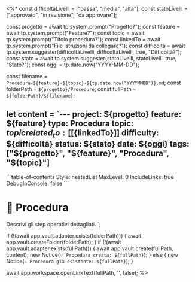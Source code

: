 <%*
const difficoltàLivelli = ["bassa", "media", "alta"];
const statoLivelli = ["approvato", "in revisione", "da approvare"];

const progetto = await tp.system.prompt("Progetto?");
const feature = await tp.system.prompt("Feature?");
const topic = await tp.system.prompt("Titolo procedura?");
const linkedTo = await tp.system.prompt("File Istruzioni da collegare?");
const difficoltà = await tp.system.suggester(difficoltàLivelli, difficoltàLivelli, true, "Difficoltà?");
const stato = await tp.system.suggester(statoLivelli, statoLivelli, true, "Stato?");
const oggi = tp.date.now("YYYY-MM-DD");

const filename = `Procedura-${feature}-${topic}-${tp.date.now("YYYYMMDD")}.md`;
const folderPath = `${progetto}/Procedure`;
const fullPath = `${folderPath}/${filename}`;

let content = `---
project: ${progetto}
feature: ${feature}
type: Procedura
topic: ${topic}
related_to: [[${linkedTo}]]
difficulty: ${difficoltà}
status: ${stato}
date: ${oggi}
tags: ["${progetto}", "${feature}", "Procedura", "${topic}"]
---

\`\`\`table-of-contents
Style: nestedList
MaxLevel: 0
IncludeLinks: true
DebugInConsole: false
\`\`\`

# 🔧 Procedura

Descrivi gli step operativi dettagliati.
`;

if (!(await app.vault.adapter.exists(folderPath))) {
  await app.vault.createFolder(folderPath);
}
if (!(await app.vault.adapter.exists(fullPath))) {
  await app.vault.create(fullPath, content);
  new Notice(`✅ Procedura creata: ${fullPath}`);
} else {
  new Notice(`⚠️ Procedura già esistente: ${fullPath}`);
}

await app.workspace.openLinkText(fullPath, '', false);
%>
